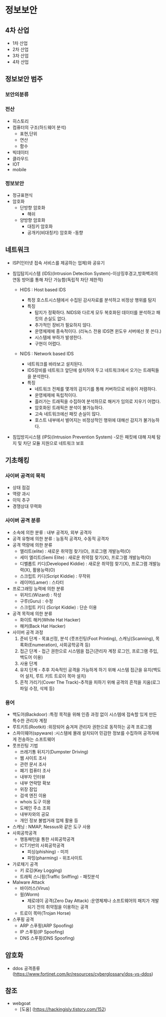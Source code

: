 # 정보보안

## 4차 산업
- 1차 산업
- 2차 산업
- 3차 산업
- 4차 산업

## 정보보안 범주
### 보안의분류
### 전산
- 히스토리
- 컴퓨터의 구조(하드웨어 분석)
  - 표현,단위
  - 연산
  - 함수
- 빅데이터
- 클라우드
- IOT
- mobile
### 정보보안
- 정규표현식
- 암호화
  - 단방향 암호화
    - 해쉬
  - 양방향 암호화
    - 대칭키 암호화
    - 공개키(비대칭키) 암호화
-동향

## 네트워크
- ISP(인터넷 접속 서비스를 제공하는 업체)와 공유기
- 침입탐지시스템 (IDS)(Intrusion Detection System)-이상징후경고,방화벽과의 연동 방어를 통해 차단 가능함(독립적 차단 제한적)
  - HIDS : Host based IDS
    - 특정 호스트시스템에서 수집된 감사자료를 분석하고 비정상 행위를 탐지
    - 특징
      - 탐지가 정확하다. NIDS와 다르게 모두 복호화된 데이터를 분석하고 패킷의 손실도 없다.
      - 추가적인 장비가 필요하지 않다.
      - 운영체제에 종속적이다. (리눅스 전용 IDS면 윈도우 서버에선 못 쓴다.)
      - 시스템에 부하가 발생한다.
      - 구현이 어렵다.

  - NIDS : Network based IDS
    - 네트워크를 바라보고 설치된다.
    - IDS장비를 네트워크 앞단에 설치하여 두고 네트워크에서 오가는 트래픽들을 분석한다.
    - 특징
      - 네트워크 전체를 몇개의 감지기를 통해 커버하므로 비용이 저렴하다.
      - 운영체제에 독립적이다.
      - 흘러가는 트래픽을 수집하여 분석하므로 해커가 임의로 지우기 어렵다.
      - 암호화된 트래픽은 분석이 불가능하다.
      - 고속 네트워크에선 패킷 손실이 많다.
      - 호스트 내부에서 벌어지는 비정상적인 행위에 대해선 감지가 불가능하다.

- 침입방지시스템 (IPS)(Intrusion Prevention System) -모든 패킷에 대해 자체 탐지 및 차단 모듈 지원으로 네트워크 보호

## 기초해킹
### 사이버 공격의 목적
- 상태 점검
- 역량 과시
- 이익 추구
- 경쟁상대 무력화
### 사이버 공격 분류
- 소속에 의한 분류 : 내부 공격자, 외부 공격자
- 공격 유형에 의한 분류 : 능동적 공격자, 수동적 공격자
- 공격 역량에 의한 분류
  - 엘리트(elite) : 새로운 취약점 찾기(O), 프로그램 개발능력(O)
  - 세미 엘리트(Semi Elite) : 새로운 취약점 찾기(X), 프로그램 개발능력(O)
  - 디벨롭트 키디(Developed Kiddie) : 새로운 취약점 찾기(X), 프로그램 개발능력(X), 활용능력(O)
  - 스크립트 키디(Script Kiddie) : 무작위
  - 레이머(Lamer) : 스타터
- 프로그래밍 능력에 의한 분류
  - 위저드(Wizard) : 작성
  - 구루(Guru) : 수정
  - 스크립트 키디 (Script Kiddie) : 단순 이용
- 공격 목적에 의한 분류
  - 화이트 해커(White Hat Hacker)
  - 해커(Back Hat Hacker)
- 사이버 공격 과정
  1. 준비 단계 - 목표선정, 분석 (풋프린팅(Foot Printing), 스캐닝(Scanning), 목록화(Enumeration), 사회공학공격 등)
  2. 접근 단계 - 접근 권한으로 시스템을 접근(관리자 계정 로그인, 프로그램 주입, 백도어 이용)
  3. 사용 단계
  4. 유지 단계 - 추후 지속적인 공격을 가능하게 하기 위해 시스템 접근을 유지(백도어 설치, 루트 키트 트로이 목마 설치) 
  5. 흔적 가리기(Cover The Track)-추적을 피하기 위해 공격의 흔적을 지움(로그 파일 수정, 삭제 등)
### 용어
- 백도어(Backdoor) :특정 목적을 위해 인증 과정 없이 시스템에 접속할 있게 만든 특수한 관리자 계정
- 루트키트(Rootkit) :위장되어 숨겨져 관리자 권한으로 동작하는 공격 프로그램
- 스파이웨어(spyware) :시스템에 몰래 설치되어 민감한 정보를 수집하여 공격자에게 전송하는 소프트웨어
- 풋프린팅 기법
  - 쓰레기통 뒤지기(Dumpster Driving)
  -  웹 사이트 조사
  -  관련 문서 조사
  -  폐기 컴퓨터 조사
  -  내부자 인터뷰
  -  내부 연락망 확보
  -  위장 잠입
  -  검색 엔진 이용
  -  whois 도구 이용
  -  도메인 주소 조회
  -  내부자와의 공모
  -  개인 정보 불법거래 업체 활용 등
- 스캐닝 : NMAP, Nessus와 같은 도구 사용
- 사회공학공격
  - 행동패턴을 통한 사회공학공격
  - ICT기반의 사회공학공격
    - 피싱(phishing) - 미끼
    - 파밍(pharming) - 위조사이트
- 가로채기 공격
  - 키 로깅(Key Logging)
  - 트래픽 스니핑(Traffic Sniffing) - 패킷분석
- Malware Attack
  - 바이러스(Virus)
  - 웜(Worm)
    - 제로데이 공격(Zero Day Attack) :운영체제나 소프트웨어의 패치가 개발되기 전의 취약점을 이용하는 공격
  - 트로이 목마(Trojan Horse)
- 스푸핑 공격
  - ARP 스푸핑(ARP Spoofing) 
  - IP 스푸핑(IP Spoofing)
  - DNS 스푸핑(DNS Spoofing)
  

## 암호화

- ddos 공격종류(https://www.fortinet.com/kr/resources/cyberglossary/dos-vs-ddos)





## 참조
- webgoat
  - [도움] (https://hackingisly.tistory.com/152)
